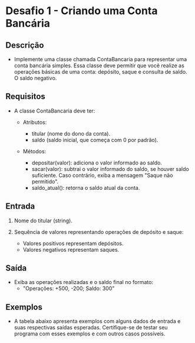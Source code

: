 # Desafio 1 - Criando uma Conta Bancária

## Descrição

- Implemente uma classe chamada ContaBancaria para representar uma conta bancária simples. Essa classe deve permitir que você realize as operações básicas de uma conta: depósito, saque e consulta de saldo. O saldo negativo.

## Requisitos

- A classe ContaBancaria deve ter:

    - Atributos:
        - titular (nome do dono da conta).
        - saldo (saldo inicial, que começa com 0 por padrão).

    - Métodos:
        - depositar(valor): adiciona o valor informado ao saldo.
        - sacar(valor): subtrai o valor informado do saldo, se houver saldo suficiente. Caso contrário, exiba a mensagem "Saque não permitido".
        - saldo_atual(): retorna o saldo atual da conta.

## Entrada

1.  Nome do titular (string).
2.  Sequência de valores representando operações de depósito e saque:

    - Valores positivos representam depósitos.
    - Valores negativos representam saques.

## Saída

- Exiba as operações realizadas e o saldo final no formato:  
    - "Operações: +500, -200; Saldo: 300" 

## Exemplos

- A tabela abaixo apresenta exemplos com alguns dados de entrada e suas respectivas saídas esperadas. Certifique-se de testar seu programa com esses exemplos e com outros casos possíveis.


